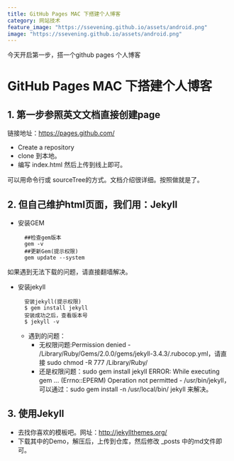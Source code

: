 ```yaml
---
title: GitHub Pages MAC 下搭建个人博客
category: 网站技术
feature_image: "https://ssevening.github.io/assets/android.png"
image: "https://ssevening.github.io/assets/android.png"
---
```


今天开启第一步，搭一个github pages 个人博客

<!-- more -->


# GitHub Pages MAC 下搭建个人博客

## 1. 第一步参照英文文档直接创建page
 链接地址：https://pages.github.com/
 * Create a repository
 * clone 到本地。
 * 编写 index.html 然后上传到线上即可。

 可以用命令行或 sourceTree的方式。文档介绍很详细。按照做就是了。


## 2. 但自己维护html页面，我们用：Jekyll

* 安装GEM

		##检查gem版本
		gem -v
		##更新Gem(提示权限)
		gem update --system

如果遇到无法下载的问题，请直接翻墙解决。		

* 安装jekyll
		
		安装jekyll(提示权限)
		$ gem install jekyll
		安装成功之后，查看版本号
		$ jekyll -v

	* 遇到的问题：
	  * 无权限问题:Permission denied - /Library/Ruby/Gems/2.0.0/gems/jekyll-3.4.3/.rubocop.yml，请直接 sudo chmod -R 777 /Library/Ruby/
	  * 还是权限问题：sudo gem install jekyll
ERROR:  While executing gem ... (Errno::EPERM)
    Operation not permitted - /usr/bin/jekyll，可以通过：sudo gem install -n /usr/local/bin/ jekyll 来解决。
    
## 3. 使用Jekyll
* 去找你喜欢的模板吧。网址：http://jekyllthemes.org/
* 下载其中的Demo，解压后，上传到仓库，然后修改 _posts 中的md文件即可。
